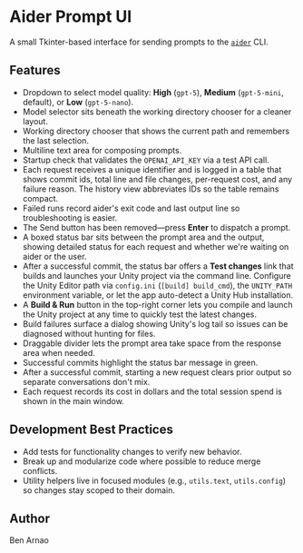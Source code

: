 # Aider Prompt UI

A small Tkinter-based interface for sending prompts to the [`aider`](https://github.com/paul-gauthier/aider) CLI.

## Features
- Dropdown to select model quality: **High** (`gpt-5`), **Medium** (`gpt-5-mini`, default), or **Low** (`gpt-5-nano`).
- Model selector sits beneath the working directory chooser for a cleaner layout.
- Working directory chooser that shows the current path and remembers the last selection.
- Multiline text area for composing prompts.
- Startup check that validates the `OPENAI_API_KEY` via a test API call.
- Each request receives a unique identifier and is logged in a table that shows commit ids, total line and file changes, per-request cost, and any failure reason. The history view abbreviates IDs so the table remains compact.
- Failed runs record aider's exit code and last output line so troubleshooting is easier.
- The Send button has been removed—press **Enter** to dispatch a prompt.
- A boxed status bar sits between the prompt area and the output, showing detailed status for each request and whether we're waiting on aider or the user.
- After a successful commit, the status bar offers a **Test changes** link that builds and launches your Unity project via the command line. Configure the Unity Editor path via `config.ini` (`[build] build_cmd`), the `UNITY_PATH` environment variable, or let the app auto-detect a Unity Hub installation.
- A **Build & Run** button in the top-right corner lets you compile and launch the Unity project at any time to quickly test the latest changes.
- Build failures surface a dialog showing Unity's log tail so issues can be diagnosed without hunting for files.
- Draggable divider lets the prompt area take space from the response area when needed.
- Successful commits highlight the status bar message in green.
- After a successful commit, starting a new request clears prior output so separate conversations don't mix.
- Each request records its cost in dollars and the total session spend is shown in the main window.

## Development Best Practices

- Add tests for functionality changes to verify new behavior.
- Break up and modularize code where possible to reduce merge conflicts.
- Utility helpers live in focused modules (e.g., `utils.text`, `utils.config`)
  so changes stay scoped to their domain.

## Author
Ben Arnao
